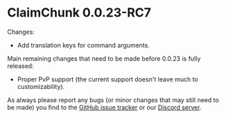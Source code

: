 # ClaimChunk 0.0.23-RC7

Changes:
* Add translation keys for command arguments.

Main remaining changes that need to be made before 0.0.23 is fully released:
* Proper PvP support (the current support doesn't leave much to customizability). 

As always please report any bugs (or minor changes that may still need to be made) you find to the [GitHub issue tracker](https://github.com/cjburkey01/ClaimChunk/issues) or our [Discord server](https://discord.gg/swW8xX665Z).
